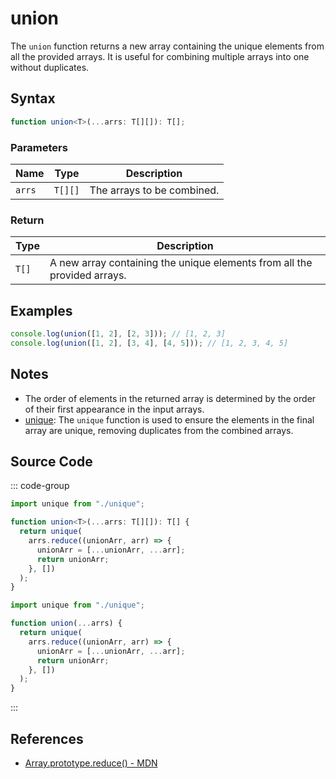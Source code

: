 # union

The `union` function returns a new array containing the unique elements from all the provided arrays. It is useful for combining multiple arrays into one without duplicates.

## Syntax

```typescript
function union<T>(...arrs: T[][]): T[];
```

### Parameters

| Name   | Type     | Description                                              |
|--------|----------|--------------------------------------------------------|
| `arrs` | `T[][]`  | The arrays to be combined.                               |

### Return

| Type   | Description                                              |
|--------|--------------------------------------------------------|
| `T[]`  | A new array containing the unique elements from all the provided arrays. |

## Examples

```typescript
console.log(union([1, 2], [2, 3])); // [1, 2, 3]
console.log(union([1, 2], [3, 4], [4, 5])); // [1, 2, 3, 4, 5]
```

## Notes

- The order of elements in the returned array is determined by the order of their first appearance in the input arrays.
- [unique](./unique.md): The `unique` function is used to ensure the elements in the final array are unique, removing duplicates from the combined arrays.

## Source Code

::: code-group
```typescript
import unique from "./unique";

function union<T>(...arrs: T[][]): T[] {
  return unique(
    arrs.reduce((unionArr, arr) => {
      unionArr = [...unionArr, ...arr];
      return unionArr;
    }, [])
  );
}
```
```javascript
import unique from "./unique";

function union(...arrs) {
  return unique(
    arrs.reduce((unionArr, arr) => {
      unionArr = [...unionArr, ...arr];
      return unionArr;
    }, [])
  );
}
```
:::

## References

- [Array.prototype.reduce() - MDN](https://developer.mozilla.org/en-US/docs/Web/JavaScript/Reference/Global_Objects/Array/reduce)